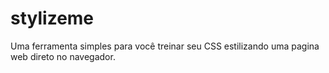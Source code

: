 # stylizeme
Uma ferramenta simples para você treinar seu CSS estilizando uma pagina web direto no navegador.
